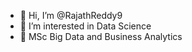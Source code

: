 - 👋 Hi, I’m @RajathReddy9
- 👀 I’m interested in Data Science
- 🌱 MSc Big Data and Business Analytics

<!---
RajathReddy9/RajathReddy9 is a ✨ special ✨ repository because its `README.md` (this file) appears on your GitHub profile.
You can click the Preview link to take a look at your changes.
--->
